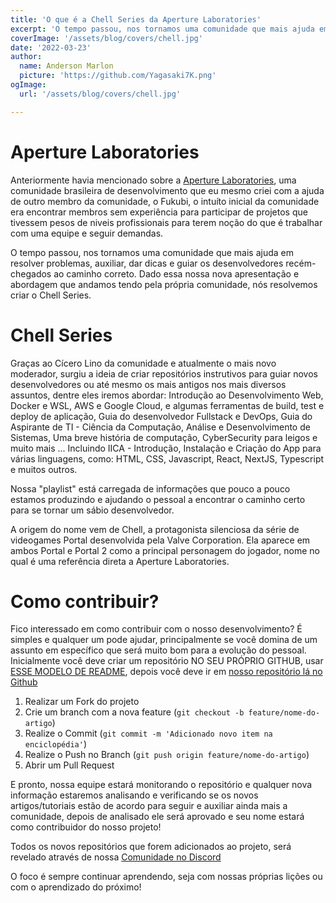 ```yaml
---
title: 'O que é a Chell Series da Aperture Laboratories'
excerpt: 'O tempo passou, nos tornamos uma comunidade que mais ajuda em resolver problemas, auxiliar, dar dicas e guiar os desenvolvedores recém-chegados ao caminho correto. Dado essa nossa nova apresentação e abordagem que andamos tendo pela própria comunidade, nós resolvemos criar o Chell Series.'
coverImage: '/assets/blog/covers/chell.jpg'
date: '2022-03-23'
author:
  name: Anderson Marlon
  picture: 'https://github.com/Yagasaki7K.png'
ogImage:
  url: '/assets/blog/covers/chell.jpg'

---
```


# Aperture Laboratories
Anteriormente havia mencionado sobre a [Aperture Laboratories](https://yagasaki.vercel.app/blog/posts/aperturelabs), uma comunidade brasileira de desenvolvimento que eu mesmo criei com a ajuda de outro membro da comunidade, o Fukubi, o intuíto inicial da comunidade era encontrar membros sem experiência para participar de projetos que tivessem pesos de niveis profissionais para terem noção do que é trabalhar com uma equipe e seguir demandas.

O tempo passou, nos tornamos uma comunidade que mais ajuda em resolver problemas, auxiliar, dar dicas e guiar os desenvolvedores recém-chegados ao caminho correto. Dado essa nossa nova apresentação e abordagem que andamos tendo pela própria comunidade, nós resolvemos criar o Chell Series.

# Chell Series

Graças ao Cícero Lino da comunidade e atualmente o mais novo moderador, surgiu a ideia de criar repositórios instrutivos para guiar novos desenvolvedores ou até mesmo os mais antigos nos mais diversos assuntos, dentre eles iremos abordar: Introdução ao Desenvolvimento Web, Docker e WSL, AWS e Google Cloud, e algumas ferramentas de build, test e deploy de aplicação, Guia do desenvolvedor Fullstack e DevOps, Guia do Aspirante de TI - Ciência da Computação, Análise e Desenvolvimento de Sistemas, Uma breve história de computação, CyberSecurity para leigos e muito mais ... Incluindo IICA - Introdução, Instalação e Criação do App para várias linguagens, como: HTML, CSS, Javascript, React, NextJS, Typescript e muitos outros.

Nossa "playlist" está carregada de informações que pouco a pouco estamos produzindo e ajudando o pessoal a encontrar o caminho certo para se tornar um sábio desenvolvedor.

A origem do nome vem de Chell, a protagonista silenciosa da série de videogames Portal desenvolvida pela Valve Corporation. Ela aparece em ambos Portal e Portal 2 como a principal personagem do jogador, nome no qual é uma referência direta a Aperture Laboratories.

# Como contribuir?

Fico interessado em como contribuir com o nosso desenvolvimento? É simples e qualquer um pode ajudar, principalmente se você domina de um assunto em específico que será muito bom para a evolução do pessoal. Inicialmente você deve criar um repositório NO SEU PRÓPRIO GITHUB, usar [ESSE MODELO DE README](https://github.com/ApertureLaboratory/4chell/blob/main/.github/example/README.md), depois você deve ir em [nosso repositório lá no Github](https://github.com/ApertureLaboratory/4chell)

1. Realizar um Fork do projeto
2. Crie um branch com a nova feature (`git checkout -b feature/nome-do-artigo`)
3. Realize o Commit (`git commit -m 'Adicionado novo item na enciclopédia'`)
4. Realize o Push no Branch (`git push origin feature/nome-do-artigo`)
5. Abrir um Pull Request

E pronto, nossa equipe estará monitorando o repositório e qualquer nova informação estaremos analisando e verificando se os novos artigos/tutoriais estão de acordo para seguir e auxiliar ainda mais a comunidade, depois de analisado ele será aprovado e seu nome estará como contribuidor do nosso projeto!

Todos os novos repositórios que forem adicionados ao projeto, será revelado através de nossa [Comunidade no Discord](https://discord.gg/nyTRNSV)

O foco é sempre continuar aprendendo, seja com nossas próprias lições ou com o aprendizado do próximo!